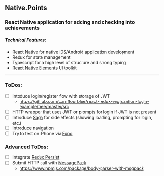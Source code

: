 ## Native.Points
### React Native application for adding and checking into achievements

##### Technical Features:
* React Native for native iOS/Android application development
* Redux for state management
* Typescript for a high level of structure and strong typing
* [React Native Elements](https://bozzmob.github.io/react-native-elements/) UI toolkit
---
### ToDos:
- [ ] Intoduce login/register flow with storage of JWT
    - https://github.com/cornflourblue/react-redux-registration-login-example/tree/master/src
- [ ] HTTP wrapper that uses JWT or prompts for login if JWT is not present
- [ ] Introduce [Saga](https://redux-saga.js.org/) for side effects (showing loading, prompting for login, etc.)
- [ ] Introduce navigation	
- [ ] Try to test on iPhone via [Expo](expo.io)	

### Advanced ToDos:	
- [ ] Integrate [Redux Persist](https://github.com/rt2zz/redux-persist)	
- [ ] Submit HTTP call with [MessagePack](https://msgpack.org/index.html)	
    - https://www.npmjs.com/package/body-parser-with-msgpack
